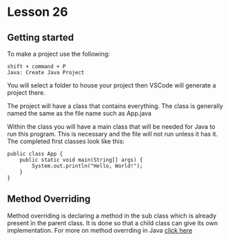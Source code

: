 # Lesson 26

## Getting started
To make a project use the following:

```
shift + command + P
Java: Create Java Project
```

You will select a folder to house your project then VSCode will generate a project there.

The project will have a class that contains everything. The class is generally named the same as the file name such as App.java

Within the class you will have a main class that will be needed for Java to run this program. This is necessary and the file will not run unless it has it. The completed first classes look like this:

```
public class App {
    public static void main(String[] args) {
        System.out.println("Hello, World!");
    }
}
```

## Method Overriding
Method overriding is declaring a method in the sub class which is already present in the parent class. It is done so that a child class can give its own implementation. For more on method overrding in Java <a href="https://docs.oracle.com/javase/tutorial/java/IandI/override.html">click here</a>